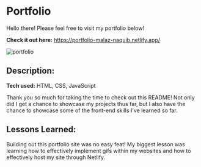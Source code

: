 # Portfolio

Hello there! Please feel free to visit my portfolio below!

**Check it out here:** https://portfolio-malaz-naquib.netlify.app/

![portfolio](https://github.com/malaz-naquib/portfolio/assets/113329798/69efcece-b6eb-4df8-a284-3e6131c06eb2)

## Description:

**Tech used:** HTML, CSS, JavaScript

Thank you so much for taking the time to check out this README! Not only did I get a chance to showcase my projects thus far, but I also have the chance to showcase some of the front-end skills I've learned so far.

## Lessons Learned:

Building out this portfolio site was no easy feat! My biggest lesson was learning how to effectively implement gifs within my websites and how to effectively host my site through Netlify.
